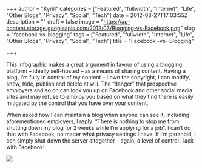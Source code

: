 +++
author = "Kyrill"
categories = ["Featured", "fullwidth", "Internet", "Life", "Other Blogs", "Privacy", "Social", "Tech"]
date = 2012-03-27T17:03:55Z
description = ""
draft = false
image = "https://ap-content.storage.googleapis.com/2012/03/Blogging-vs-Facebook.png"
slug = "facebook-vs-blogging"
tags = ["Featured", "fullwidth", "Internet", "Life", "Other Blogs", "Privacy", "Social", "Tech"]
title = "Facebook -vs- Blogging"

+++


This infographic makes a great argument in favour of using a blogging platform – ideally self-hosted – as a means of sharing content. Having a blog, I’m fully in control of my content – I own the copyright, I can modify, show, hide, publish and delete at will. The “danger” that prospective employers and so on can look you up on Facebook and other social media sites and may refuse to employ you based on what they find there is easily mitigated by the control that you have over your content.

When asked how I can maintain a blog when anyone can see it, including aforementioned employers, I reply: “There is nothing to stop me from shutting down my blog for 2 weeks while I’m applying for a job”. I can’t do that with Facebook, no matter what privacy settings I have. If I’m paranoid, I can simply shut down the server altogether – again, a level of control I lack with Facebook!

![](http://antisp.in/blog/wp-content/uploads/2012/03/Blogging-vs-Facebook.png)


